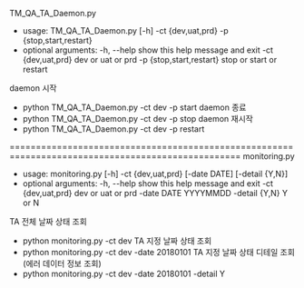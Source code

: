 TM_QA_TA_Daemon.py
 - usage: TM_QA_TA_Daemon.py [-h] -ct {dev,uat,prd} -p {stop,start,restart}
 - optional arguments:
  -h, --help                show this help message and exit
  -ct {dev,uat,prd}         dev or uat or prd
  -p {stop,start,restart}   stop or start or restart

daemon 시작
 - python TM_QA_TA_Daemon.py -ct dev -p start
daemon 종료
 - python TM_QA_TA_Daemon.py -ct dev -p stop
daemon 재시작
 - python TM_QA_TA_Daemon.py -ct dev -p restart


==================================================================================================
monitoring.py
 - usage: monitoring.py [-h] -ct {dev,uat,prd} [-date DATE] [-detail {Y,N}]
 - optional arguments:
  -h, --help         show this help message and exit
  -ct {dev,uat,prd}  dev or uat or prd
  -date DATE         YYYYMMDD
  -detail {Y,N}      Y or N


TA 전체 날짜 상태 조회
 - python monitoring.py -ct dev
TA 지정 날짜 상태 조회
 - python monitoring.py -ct dev -date 20180101
TA 지정 날짜 상태 디테일 조회 (에러 데이터 정보 조회)
 - python monitoring.py -ct dev -date 20180101 -detail Y